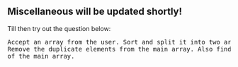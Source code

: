 ## Miscellaneous will be updated shortly!

Till then try out the question below:
<br>
<pre>
Accept an array from the user. Sort and split it into two arrays as odd and even.
Remove the duplicate elements from the main array. Also find the sum of the elements 
of the main array.
</pre>

